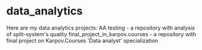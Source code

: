 # data_analytics
Here are my data analytics projects:
  AA testing - a repository with analysis of split-system's quality
  final_project_in_karpov.courses - a repository with final project on Karpov.Courses 'Data analyst' specialization
